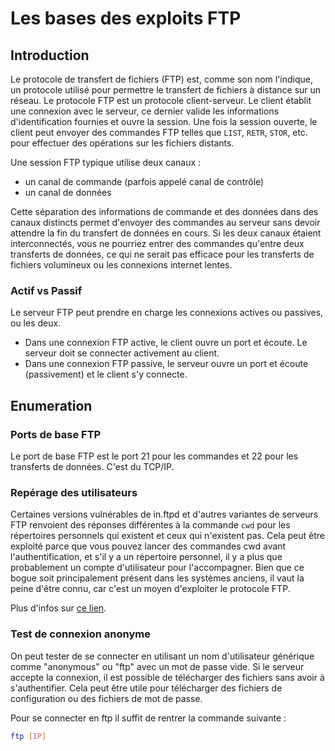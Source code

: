 # Les bases des exploits FTP

## Introduction

Le protocole de transfert de fichiers (FTP) est, comme son nom l'indique, un protocole utilisé pour permettre le transfert de fichiers à distance sur un réseau. Le protocole FTP est un protocole client-serveur. Le client établit une connexion avec le serveur, ce dernier valide les informations d'identification fournies et ouvre la session. Une fois la session ouverte, le client peut envoyer des commandes FTP telles que `LIST`, `RETR`, `STOR`, etc. pour effectuer des opérations sur les fichiers distants.

Une session FTP typique utilise deux canaux :
* un canal de commande (parfois appelé canal de contrôle)
* un canal de données

Cette séparation des informations de commande et des données dans des canaux distincts permet d'envoyer des commandes au serveur sans devoir attendre la fin du transfert de données en cours. Si les deux canaux étaient interconnectés, vous ne pourriez entrer des commandes qu'entre deux transferts de données, ce qui ne serait pas efficace pour les transferts de fichiers volumineux ou les connexions internet lentes.

### Actif vs Passif

Le serveur FTP peut prendre en charge les connexions actives ou passives, ou les deux.

* Dans une connexion FTP active, le client ouvre un port et écoute. Le serveur doit se connecter activement au client.
* Dans une connexion FTP passive, le serveur ouvre un port et écoute (passivement) et le client s'y connecte.

## Enumeration

### Ports de base FTP

Le port de base FTP est le port 21 pour les commandes et 22 pour les transferts de données. C'est du TCP/IP.

### Repérage des utilisateurs

Certaines versions vulnérables de in.ftpd et d'autres variantes de serveurs FTP renvoient des réponses différentes à la commande ```cwd``` pour les répertoires personnels qui existent et ceux qui n'existent pas. Cela peut être exploité parce que vous pouvez lancer des commandes cwd avant l'authentification, et s'il y a un répertoire personnel, il y a plus que probablement un compte d'utilisateur pour l'accompagner. Bien que ce bogue soit principalement présent dans les systèmes anciens, il vaut la peine d'être connu, car c'est un moyen d'exploiter le protocole FTP.

Plus d'infos sur [ce lien](https://www.exploit-db.com/exploits/20745 ).

### Test de connexion anonyme

On peut tester de se connecter en utilisant un nom d'utilisateur générique comme "anonymous" ou "ftp" avec un mot de passe vide. Si le serveur accepte la connexion, il est possible de télécharger des fichiers sans avoir à s'authentifier. Cela peut être utile pour télécharger des fichiers de configuration ou des fichiers de mot de passe.

Pour se connecter en ftp il suffit de rentrer la commande suivante :

```bash
ftp [IP]
```


  

